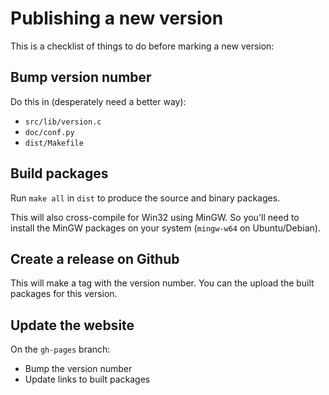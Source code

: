 # Publishing a new version

This is a checklist of things to do before marking a new version:

## Bump version number

Do this in (desperately need a better way):

* `src/lib/version.c`
* `doc/conf.py`
* `dist/Makefile`

## Build packages

Run `make all` in `dist` to produce the source and binary packages.

This will also cross-compile for Win32 using MinGW.
So you'll need to install the MinGW packages on your system
(`mingw-w64` on Ubuntu/Debian).

## Create a release on Github

This will make a tag with the version number. You can the upload the built
packages for this version.

## Update the website

On the `gh-pages` branch:

* Bump the version number
* Update links to built packages
